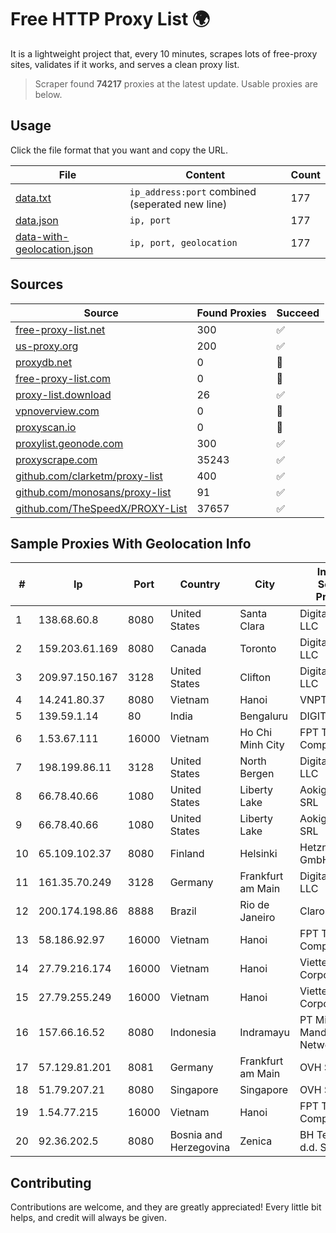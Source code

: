 
# Free HTTP Proxy List 🌍

It is a lightweight project that, every 10 minutes, scrapes lots of free-proxy sites, validates if it works, and serves a clean proxy list.


> Scraper found **74217** proxies at the latest update. Usable proxies are below.

## Usage

Click the file format that you want and copy the URL.


|File|Content|Count|
|----|-------|-----|
|[data.txt](https://raw.githubusercontent.com/themiralay/Proxy-List-World/master/data.txt)|`ip_address:port` combined (seperated new line)|177|
|[data.json](https://raw.githubusercontent.com/themiralay/Proxy-List-World/master/data.json)|`ip, port`|177|
|[data-with-geolocation.json](https://raw.githubusercontent.com/themiralay/Proxy-List-World/master/data-with-geolocation.json)|`ip, port, geolocation`|177|

## Sources

|Source|Found Proxies|Succeed|
|------|-------------|-------|
|[free-proxy-list.net](https://free-proxy-list.net)|300|✅|
|[us-proxy.org](https://www.us-proxy.org)|200|✅|
|[proxydb.net](http://proxydb.net)|0|🚫|
|[free-proxy-list.com](https://free-proxy-list.com/?page=&port=&type%5B%5D=http&type%5B%5D=https&up_time=0&search=Search)|0|🚫|
|[proxy-list.download](https://www.proxy-list.download/HTTP)|26|✅|
|[vpnoverview.com](https://vpnoverview.com/privacy/anonymous-browsing/free-proxy-servers)|0|🚫|
|[proxyscan.io](https://www.proxyscan.io)|0|🚫|
|[proxylist.geonode.com](https://proxylist.geonode.com/api/proxy-list?limit=300&page=1&sort_by=lastChecked&sort_type=desc&protocols=http,https)|300|✅|
|[proxyscrape.com](https://api.proxyscrape.com/v2/?request=displayproxies&protocol=http&timeout=10000&country=all&ssl=all&anonymity=all)|35243|✅|
|[github.com/clarketm/proxy-list](https://raw.githubusercontent.com/clarketm/proxy-list/master/proxy-list-raw.txt)|400|✅|
|[github.com/monosans/proxy-list](https://raw.githubusercontent.com/monosans/proxy-list/main/proxies/http.txt)|91|✅|
|[github.com/TheSpeedX/PROXY-List](https://raw.githubusercontent.com/TheSpeedX/PROXY-List/master/http.txt)|37657|✅|


## Sample Proxies With Geolocation Info

|#|Ip|Port|Country|City|Internet Service Provider|
|-|--|----|-------|----|-------------------------|
|1|138.68.60.8|8080|United States|Santa Clara|DigitalOcean, LLC|
|2|159.203.61.169|8080|Canada|Toronto|DigitalOcean, LLC|
|3|209.97.150.167|3128|United States|Clifton|DigitalOcean, LLC|
|4|14.241.80.37|8080|Vietnam|Hanoi|VNPT|
|5|139.59.1.14|80|India|Bengaluru|DIGITALOCEAN|
|6|1.53.67.111|16000|Vietnam|Ho Chi Minh City|FPT Telecom Company|
|7|198.199.86.11|3128|United States|North Bergen|DigitalOcean, LLC|
|8|66.78.40.66|1080|United States|Liberty Lake|Aokigahara SRL|
|9|66.78.40.66|1080|United States|Liberty Lake|Aokigahara SRL|
|10|65.109.102.37|8080|Finland|Helsinki|Hetzner Online GmbH|
|11|161.35.70.249|3128|Germany|Frankfurt am Main|DigitalOcean, LLC|
|12|200.174.198.86|8888|Brazil|Rio de Janeiro|Claro S.A|
|13|58.186.92.97|16000|Vietnam|Hanoi|FPT Telecom Company|
|14|27.79.216.174|16000|Vietnam|Hanoi|Viettel Corporation|
|15|27.79.255.249|16000|Vietnam|Hanoi|Viettel Corporation|
|16|157.66.16.52|8080|Indonesia|Indramayu|PT Mitra Mandiri Network|
|17|57.129.81.201|8081|Germany|Frankfurt am Main|OVH SAS|
|18|51.79.207.21|8080|Singapore|Singapore|OVH SAS|
|19|1.54.77.215|16000|Vietnam|Hanoi|FPT Telecom Company|
|20|92.36.202.5|8080|Bosnia and Herzegovina|Zenica|BH Telecom d.d. Sarajevo|



## Contributing

Contributions are welcome, and they are greatly appreciated! Every
little bit helps, and credit will always be given.

